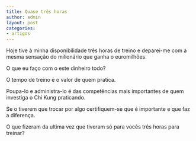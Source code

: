 ```yaml
---
title: Quase três horas
author: admin
layout: post
categories:
- artigos
---
```

Hoje tive à minha disponibilidade três horas de treino e deparei-me com a mesma sensação do milionário que ganha o euromilhões.

O que eu faço com o este dinheiro todo?

O tempo de treino é o valor de quem pratica.

Poupa-lo e administra-lo é das competências mais importantes de quem investiga o Chi Kung praticando.

Se o tiverem que trocar por algo certifiquem-se que é importante e que faz a diferença.

O que fizeram da ultima vez que tiveram só para vocês três horas para treinar?
